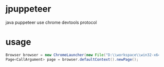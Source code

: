 # jpuppeteer
java puppeteer use chrome devtools protocol

# usage
```Java
Browser browser = new ChromeLauncher(new File("D:\\workspace\\win32-x64\\chrome.exe")).launch(args);
Page<CallArgument> page = browser.defaultContext().newPage();
```
